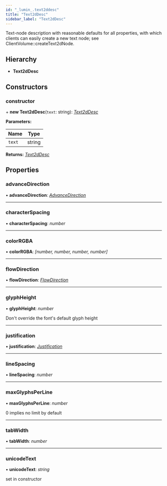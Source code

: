 ```yaml
---
id: "_lumin_.text2ddesc"
title: "Text2dDesc"
sidebar_label: "Text2dDesc"
---
```


Text-node description with reasonable defaults for all properties,
with which clients can easily create a new text node; see
ClientVolume::createText2dNode.

## Hierarchy

* **Text2dDesc**

## Constructors

###  constructor

\+ **new Text2dDesc**(`text`: string): *[Text2dDesc](_lumin_.text2ddesc.md)*

**Parameters:**

Name | Type |
------ | ------ |
`text` | string |

**Returns:** *[Text2dDesc](_lumin_.text2ddesc.md)*

## Properties

###  advanceDirection

• **advanceDirection**: *[AdvanceDirection](../enums/_lumin_.glyph.advancedirection.md)*

___

###  characterSpacing

• **characterSpacing**: *number*

___

###  colorRGBA

• **colorRGBA**: *[number, number, number, number]*

___

###  flowDirection

• **flowDirection**: *[FlowDirection](../enums/_lumin_.text.flowdirection.md)*

___

###  glyphHeight

• **glyphHeight**: *number*

Don't override the font's default glyph height

___

###  justification

• **justification**: *[Justification](../enums/_lumin_.text.justification.md)*

___

###  lineSpacing

• **lineSpacing**: *number*

___

###  maxGlyphsPerLine

• **maxGlyphsPerLine**: *number*

0 implies no limit by default

___

###  tabWidth

• **tabWidth**: *number*

___

###  unicodeText

• **unicodeText**: *string*

set in constructor
